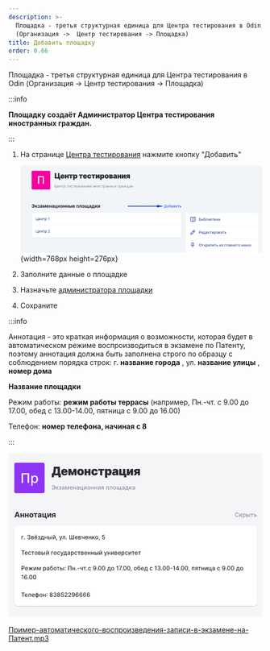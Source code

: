 ```yaml
---
description: >-
  Площадка - третья структурная единица для Центра тестирования в Odin
  (Организация ->  Центр тестирования -> Площадка)
title: Добавить площадку
order: 0.66
---
```


Площадка - третья структурная единица для Центра тестирования в Odin (Организация -> Центр тестирования -> Площадка)

:::info 

**Площадку создаёт Администратор  Центра тестирования иностранных граждан.**

:::

1. На странице [Центра тестирования](https://www.odin.study/ru/Division/Info/2924) нажмите кнопку "Добавить"

   ![](./dobavit-ploshadki.png){width=768px height=276px}

2. Заполните данные о площадке

3. Назначьте [администратора площадки](./registraciya-sotrudnikov-v-odin#kak-naznachit-rol)

4. Сохраните

:::info 

Аннотация - это краткая информация о возможности, которая будет в автоматическом режиме воспроизводиться в экзамене по Патенту, поэтому аннотация должна быть заполнена строго по образцу с соблюдением порядка строк: г. **название города** , ул. **название улицы** , **номер дома**

**Название площадки**

Режим работы: **режим работы террасы** (например, Пн.-чт. с 9.00 до 17.00, обед с 13.00-14.00, пятница с 9.00 до 16.00)

Телефон: **номер телефона, начиная с 8**

:::

![](<./image (302).png> "Пример заполненной аннотации")

[Пример-автоматического-воспроизведения-записи-в-экзамене-на-Патент.mp3](./Пример-автоматического-воспроизведения-записи-в-экзамене-на-Патент.mp3)